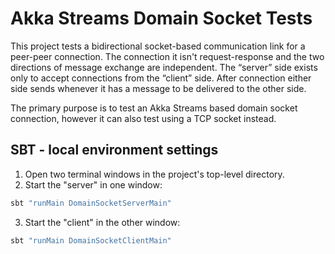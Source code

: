 # Akka Streams Domain Socket Tests

This project tests a bidirectional socket-based communication link for a peer-peer connection. The connection it isn't request-response and the two directions of message exchange are independent. The “server” side exists only to accept connections from the “client” side. After connection either side sends whenever it has a message to be delivered to the other side.

The primary purpose is to test an Akka Streams based domain socket connection, however it can also test using a TCP socket instead.

## SBT - local environment settings

1. Open two terminal windows in the project's top-level directory.
2. Start the "server" in one window:

```bash
sbt "runMain DomainSocketServerMain"
```

3. Start the "client" in the other window:

```bash
sbt "runMain DomainSocketClientMain"
```
